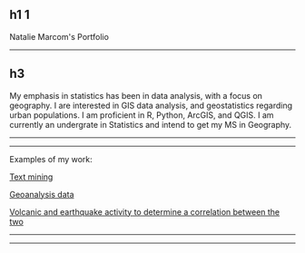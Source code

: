 

## h1 1
Natalie Marcom's Portfolio

---------

## h3 
My  emphasis in statistics has been in data analysis, with a focus on geography. I  are interested in GIS data analysis, and geostatistics regarding urban populations. I am proficient in R, Python, ArcGIS, and QGIS. I am currently an undergrate in Statistics and intend to get my MS in Geography.

-------
--------

Examples of my work:


<a href="http://pixienat.github.io/assignment5_nm_new.html">Text mining</a>

<a href="http://pixienat.github.io/hw6.html">Geoanalysis data</a>

<a href="http://pixienat.github.io/141b_final_part41.html">Volcanic and earthquake activity to determine a correlation between the two</a>


-----
-----
